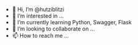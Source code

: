 - 👋 Hi, I’m @hutziblitzi
- 👀 I’m interested in ...
- 🌱 I’m currently learning Python, Swagger, Flask
- 💞️ I’m looking to collaborate on ...
- 📫 How to reach me ...

<!---
hutziblitzi/hutziblitzi is a ✨ special ✨ repository because its `README.md` (this file) appears on your GitHub profile.
You can click the Preview link to take a look at your changes.
--->
